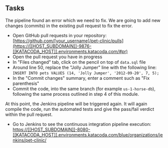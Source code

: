 ## Tasks

The pipeline found an error which we need to fix. We are going to add new changes (commits) in the existing pull request to fix the error.

* Open GitHub pull requests in your repository: [https://github.com/[your_username]/pet-clinic/pulls](https://[[HOST_SUBDOMAIN]]-9876-[[KATACODA_HOST]].environments.katacoda.com/#pr)
* Open the pull request you have in progress
* In "Files changed" tab, click on the pencil on top of `data.sql` file
* Around line 50, replace the "Jolly Jumper" line with the following line: `INSERT INTO pets VALUES (14, 'Jolly Jumper', '2012-09-20', 7, 5);`
* In the "Commit changes" summary, enter a comment such as "Fix parenthesis"
* Commit the code, into the same branch (for example `us-1-horse-db`), following the same process outlined in step 4 of this module.

At this point, the Jenkins pipeline will be triggered again. It will again
compile the code, run the automated tests and give the pass/fail verdict within
the pull request.

* Go to Jenkins to see the continuous integration pipeline execution: <a href="https://[[HOST_SUBDOMAIN]]-8080-[[KATACODA_HOST]].environments.katacoda.com/blue/organizations/jenkins/pet-clinic/" target="jenkins">https://[[HOST_SUBDOMAIN]]-8080-[[KATACODA_HOST]].environments.katacoda.com/blue/organizations/jenkins/pet-clinic/</a>
